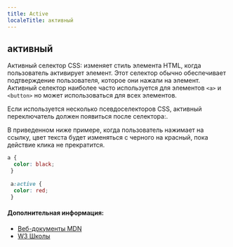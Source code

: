 ```yaml
---
title: Active
localeTitle: активный
---
```

## активный

Активный селектор CSS: изменяет стиль элемента HTML, когда пользователь активирует элемент. Этот селектор обычно обеспечивает подтверждение пользователя, которое они нажали на элемент. Активный селектор наиболее часто используется для элементов `<a>` и `<button>` но может использоваться для всех элементов.

Если используется несколько псевдоселекторов CSS, активный переключатель должен появиться после селектора:.

В приведенном ниже примере, когда пользователь нажимает на ссылку, цвет текста будет изменяться с черного на красный, пока действие клика не прекратится.

```css
a { 
  color: black; 
 } 
 
 a:active { 
  color: red; 
 } 
```

#### Дополнительная информация:

*   [Веб-документы MDN](https://developer.mozilla.org/en-US/docs/Web/CSS/:active)
*   [W3 Школы](https://www.w3schools.com/cssref/sel_active.asp)